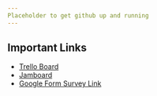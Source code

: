 ```yaml
---
Placeholder to get github up and running
---
```

## Important Links
- [Trello Board](https://trello.com/b/aJ9fCV1E/lol-data-thingy)
- [Jamboard](https://jamboard.google.com/d/1jDz7Jjh1eOuCLX-14Elvzk9kaWmpnTn3NEp1-3sbxcY/viewer?f=1)
- [Google Form Survey Link](https://forms.gle/ouws6EzUhTmuY6MK6)
